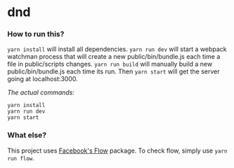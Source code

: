 # dnd

### How to run this?
`yarn install` will install all dependencies.  `yarn run dev` will start a webpack watchman process that will create a new public/bin/bundle.js each time a file in public/scripts changes.  `yarn run build` will manually build a new public/bin/bundle.js each time its run.  Then `yarn start` will get the server going at localhost:3000.

*The actual commands:*
```
yarn install
yarn run dev
yarn start
```
### What else?
This project uses [Facebook's Flow](https://flowtype.org) package.  To check flow, simply use `yarn run flow`.
